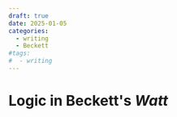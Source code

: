 ```yaml
---
draft: true
date: 2025-01-05
categories:
  - writing
  - Beckett
#tags:
#  - writing
---
```


# Logic in Beckett's *Watt*